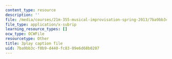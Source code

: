 ```yaml
---
content_type: resource
description: ''
file: /media/courses/21m-355-musical-improvisation-spring-2013/7ba9bb3cf0b9d440fc8309e6d68b0207_Posv6O0845c.srt
file_type: application/x-subrip
learning_resource_types: []
ocw_type: OCWFile
resourcetype: Other
title: 3play caption file
uid: 7ba9bb3c-f0b9-d440-fc83-09e6d68b0207
---
```

